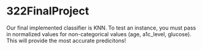 # 322FinalProject
Our final implemented classifier is KNN. To test an instance, you must pass in normalized values for non-categorical values (age, a1c_level, glucose). This will provide the most accurate predicitons!